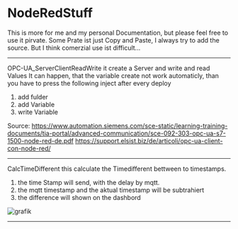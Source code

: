 # NodeRedStuff
This is more for me and my personal Documentation, but please feel free to use it pirvate. Some Prate ist just Copy and Paste, I always try to add the source. But I think comerzial use ist difficult...

________________________________________________________________________________
OPC-UA_ServerClientReadWrite 
  it create a Server and write and read Values
  It can happen, that the variable create not work automaticly, than you have to press the following inject after every deploy
  1. add fulder
  2. add Variable
  3. write Variable

  Source:   https://www.automation.siemens.com/sce-static/learning-training-documents/tia-portal/advanced-communication/sce-092-303-opc-ua-s7-1500-node-red-de.pdf
            https://support.elsist.biz/de/articoli/opc-ua-client-con-node-red/
________________________________________________________________________________
CalcTimeDifferent
  this calculate the Timedifferent bettween to timestamps.
   1. the time Stamp will send, with the delay by mqtt.
   2. the mqtt timestamp and the aktual timestamp will be subtrahiert
   3. the difference will shown on the dashbord
  
 ![grafik](https://user-images.githubusercontent.com/23342140/152413167-dfb2bfef-1b0b-4fc3-88b8-afe417a15197.png)

________________________________________________________________________________
